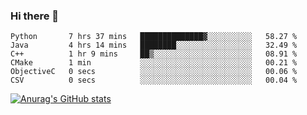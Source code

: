 ### Hi there 👋
<!--START_SECTION:waka-->

```text
Python       7 hrs 37 mins   ██████████████▓░░░░░░░░░░   58.27 %
Java         4 hrs 14 mins   ████████░░░░░░░░░░░░░░░░░   32.49 %
C++          1 hr 9 mins     ██▒░░░░░░░░░░░░░░░░░░░░░░   08.91 %
CMake        1 min           ░░░░░░░░░░░░░░░░░░░░░░░░░   00.21 %
ObjectiveC   0 secs          ░░░░░░░░░░░░░░░░░░░░░░░░░   00.06 %
CSV          0 secs          ░░░░░░░░░░░░░░░░░░░░░░░░░   00.04 %
```

<!--END_SECTION:waka-->
[![Anurag's GitHub stats](https://github-readme-stats.vercel.app/api?username=Kevinbarrero)](https://github.com/anuraghazra/github-readme-stats)
<!--
**Kevinbarrero/Kevinbarrero** is a ✨ _special_ ✨ repository because its `README.md` (this file) appears on your GitHub profile.

Here are some ideas to get you started:

- 🔭 I’m currently working on ...
- 🌱 I’m currently learning ...
- 👯 I’m looking to collaborate on ...
- 🤔 I’m looking for help with ...
- 💬 Ask me about ...
- 📫 How to reach me: ...
- 😄 Pronouns: ...
- ⚡ Fun fact: ...

-->


